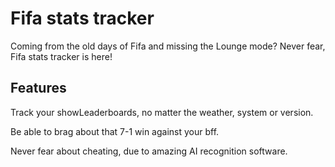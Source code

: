 # Fifa stats tracker
Coming from the old days of Fifa and missing the Lounge mode?
Never fear, Fifa stats tracker is here!

## Features
Track your showLeaderboards, no matter the weather, system or version.

Be able to brag about that 7-1 win against your bff.

Never fear about cheating, due to amazing AI recognition software.